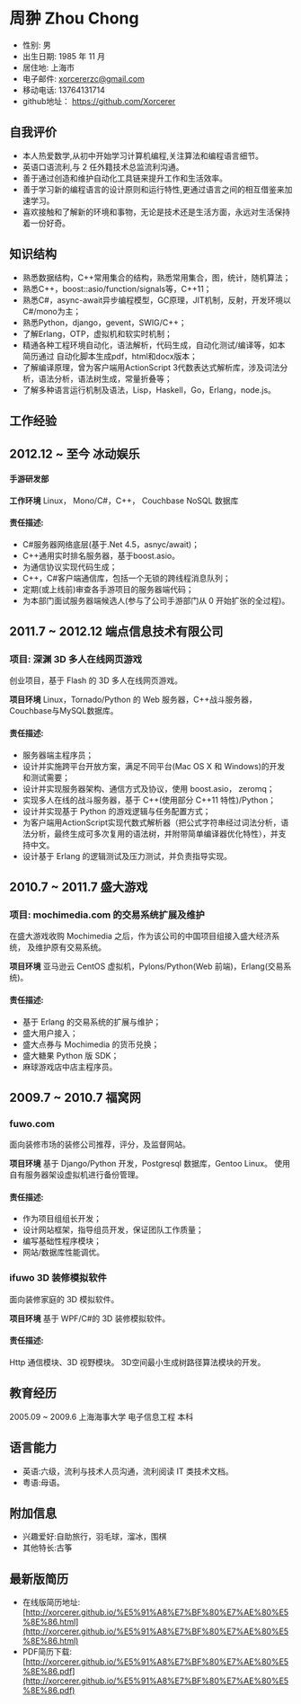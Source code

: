 周翀 Zhou Chong
==============

* 性别: 男
* 出生日期: 1985 年 11 月
* 居住地: 上海市
* 电子邮件: xorcererzc@gmail.com
* 移动电话: 13764131714
* github地址： https://github.com/Xorcerer


自我评价
---------
* 本人热爱数学,从初中开始学习计算机编程,关注算法和编程语言细节。
* 英语口语流利,与 2 任外籍技术总监流利沟通。
* 善于通过创造和维护自动化工具链来提升工作和生活效率。
* 善于学习新的编程语言的设计原则和运行特性,更通过语言之间的相互借鉴来加速学习。
* 喜欢接触和了解新的环境和事物，无论是技术还是生活方面，永远对生活保持着一份好奇。

知识结构
---------
* 熟悉数据结构，C++常用集合的结构，熟悉常用集合，图，统计，随机算法；
* 熟悉C++，boost::asio/function/signals等，C++11；
* 熟悉C#，async-await异步编程模型，GC原理，JIT机制，反射，开发环境以C#/mono为主；
* 熟悉Python，django，gevent，SWIG/C++；
* 了解Erlang，OTP，虚拟机和软实时机制；
* 精通各种工程环境自动化，语法解析，代码生成，自动化测试/编译等，如本简历通过
自动化脚本生成pdf，html和docx版本；
* 了解编译原理，曾为客户端用ActionScript 3代数表达式解析库，涉及词法分
  析，语法分析，语法树生成，常量折叠等；
* 了解多种语言运行机制及语法，Lisp，Haskell，Go，Erlang，node.js。

工作经验
---------
## 2012.12 ~ 至今 冰动娱乐 ##

#### 手游研发部 ####

**工作环境** Linux， Mono/C#，C++， Couchbase NoSQL 数据库

#### 责任描述: ####

* C#服务器网络底层(基于.Net 4.5，asnyc/await)；
* C++通用实时排名服务器，基于boost.asio。
* 为通信协议实现代码生成；
* C++，C#客户端通信库，包括一个无锁的跨线程消息队列；
* 定期(或上线前)审查各手游项目的服务器端代码；
* 为本部门面试服务器端候选人(参与了公司手游部门从 0 开始扩张的全过程)。

## 2011.7 ~ 2012.12 端点信息技术有限公司 ##

### 项目: 深渊 3D 多人在线网页游戏 ###

创业项目，基于 Flash 的 3D 多人在线网页游戏。

**项目环境** Linux，Tornado/Python 的 Web 服务器，C++战斗服务器，
  Couchbase与MySQL数据库。

#### 责任描述: ####

* 服务器端主程序员；
* 设计并实施跨平台开放方案，满足不同平台(Mac OS X 和 Windows)的开发和测试需要；
* 设计并实现服务器架构、通信方式及协议，使用 boost.asio， zeromq；
* 实现多人在线的战斗服务器，基于 C++(使用部分 C++11 特性)/Python；
* 设计并实现基于 Python 的游戏逻辑与任务配置方式；
* 为客户端用ActionScript实现代数式解析器（把公式字符串经过词法分析，语
  法分析，最终生成可多次复用的语法树，并附带简单编译器优化特性），并支持中文。
* 设计基于 Erlang 的逻辑测试及压力测试，并负责指导实现。

## 2010.7 ~ 2011.7 盛大游戏 ##

### 项目: mochimedia.com 的交易系统扩展及维护 ###

在盛大游戏收购 Mochimedia 之后，作为该公司的中国项目组接入盛大经济系统，
及维护原有交易系统。

**项目环境** 亚马逊云 CentOS 虚拟机，Pylons/Python(Web 前端)，Erlang(交易系
统)。

#### 责任描述: ####

* 基于 Erlang 的交易系统的扩展与维护；
* 盛大用户接入；
* 盛大点券与 Mochimedia 的货币兑换；
* 盛大糖果 Python 版 SDK；
* 麻球游戏店中店主程序员。

## 2009.7 ~ 2010.7 福窝网 ##

### fuwo.com ###

面向装修市场的装修公司推荐，评分，及监督网站。

**项目环境** 基于 Django/Python 开发，Postgresql 数据库，Gentoo Linux。
使用自有服务器架设虚拟机进行备份管理。

#### 责任描述: ####

* 作为项目组组长开发；
* 设计网站框架，指导组员开发，保证团队工作质量；
* 编写基础性程序模块；
* 网站/数据库性能调优。

### ifuwo 3D 装修模拟软件 ###

面向装修家庭的 3D 模拟软件。

**项目环境** 基于 WPF/C#的 3D 装修模拟软件。

#### 责任描述: ####

Http 通信模块、3D 视野模块。
3D空间最小生成树路径算法模块的开发。


教育经历
--------
2005.09 ~ 2009.6 上海海事大学 电子信息工程 本科

语言能力
--------

* 英语:六级，流利与技术人员沟通，流利阅读 IT 类技术文档。
* 粤语:母语。

附加信息
--------
* 兴趣爱好:自助旅行，羽毛球，溜冰，围棋
* 其他特长:古筝

最新版简历
--------
+ 在线版简历地址:[http://xorcerer.github.io/%E5%91%A8%E7%BF%80%E7%AE%80%E5%8E%86.html](http://xorcerer.github.io/%E5%91%A8%E7%BF%80%E7%AE%80%E5%8E%86.html)
+ PDF简历下载:[http://xorcerer.github.io/%E5%91%A8%E7%BF%80%E7%AE%80%E5%8E%86.pdf](http://xorcerer.github.io/%E5%91%A8%E7%BF%80%E7%AE%80%E5%8E%86.pdf)
